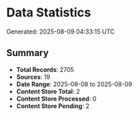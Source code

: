 # Data Statistics

Generated: 2025-08-09 04:33:15 UTC

## Summary

- **Total Records**: 2705
- **Sources**: 19
- **Date Range**: 2025-08-08 to 2025-08-09
- **Content Store Total**: 2
- **Content Store Processed**: 0
- **Content Store Pending**: 2
